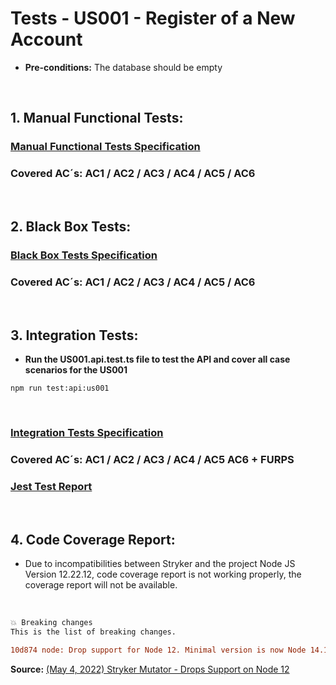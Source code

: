 # Tests - US001 - Register of a New Account

* **Pre-conditions:** The database should be empty

<br>

## 1. Manual Functional Tests:

### **[Manual Functional Tests Specification](./aux-docs//01_man_func_tests.md)**

### **Covered AC´s:** AC1 / AC2 / AC3 / AC4 / AC5 / AC6

<br>

## 2. Black Box Tests:

### [Black Box Tests Specification](./aux-docs/02_black_box_test.md)

### **Covered AC´s:** AC1 / AC2 / AC3 / AC4 / AC5 / AC6

<br>

## 3. Integration Tests:

* **Run the US001.api.test.ts file to test the API and cover all case scenarios for the US001**


````shell
npm run test:api:us001
````

<br>

### **[Integration Tests Specification](./aux-docs/03_int_tests.md)**

### **Covered AC´s:** AC1 / AC2 / AC3 / AC4 / AC5 AC6 + FURPS

### **[Jest Test Report](../../../../test-report.html)**

<br>

## 4. **Code Coverage Report:**

* Due to incompatibilities between Stryker and the project Node JS Version 12.22.12, code coverage report is not working properly, the coverage report will not be available.

<br>

```diff	
💥 Breaking changes
This is the list of breaking changes.

10d874 node: Drop support for Node 12. Minimal version is now Node 14.18.0.
```

**Source:** <a href="https://stryker-mutator.io/blog/stryker-js-v6-expeditious-superior-mutations/#-breaking-changes">(May 4, 2022) Stryker Mutator - Drops Support on Node 12</a>

